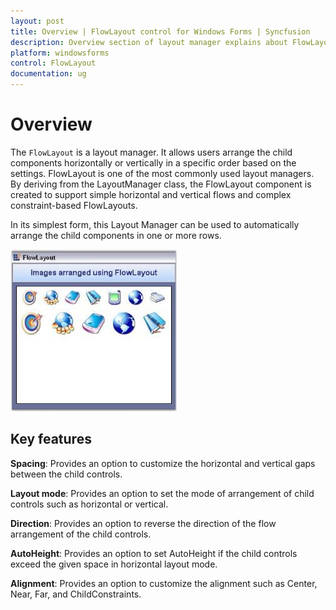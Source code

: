 ```yaml
---
layout: post
title: Overview | FlowLayout control for Windows Forms | Syncfusion
description: Overview section of layout manager explains about FlowLayout controls available in Windows Forms
platform: windowsforms
control: FlowLayout
documentation: ug
---
```


# Overview

The `FlowLayout` is a layout manager. It allows users arrange the child components horizontally or vertically in a specific order based on the settings. FlowLayout is one of the most commonly used layout managers. By deriving from the LayoutManager class, the FlowLayout component is created to support simple horizontal and vertical flows and complex constraint-based FlowLayouts.

In its simplest form, this Layout Manager can be used to automatically arrange the child components in one or more rows.

![Arrange child controls in one or more row](Overview_images/Overview_img1.jpeg)

## Key features

**Spacing**: Provides an option to customize the horizontal and vertical gaps between the child controls.

**Layout mode**: Provides an option to set the mode of arrangement of child controls such as horizontal or vertical.

**Direction**: Provides an option to reverse the direction of the flow arrangement of the child controls.

**AutoHeight**: Provides an option to set AutoHeight if the child controls exceed the given space in horizontal layout mode.

**Alignment**: Provides an option to customize the alignment such as Center, Near, Far, and ChildConstraints.

